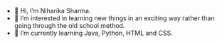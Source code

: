 - 👋 Hi, I’m Niharika Sharma.
- 👀 I’m interested in learning new things in an exciting way rather than going through the old school method.
- 🌱 I’m currently learning Java, Python, HTML and CSS.


<!---
Niharikaa0909/Niharikaa0909 is a ✨ special ✨ repository because its `README.md` (this file) appears on your GitHub profile.
You can click the Preview link to take a look at your changes.
--->
